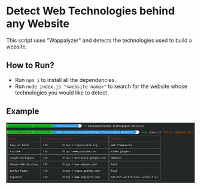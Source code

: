 # Detect Web Technologies behind any Website

This script uses "Wappalyzer" and detects the technologies used to build a website.

## How to Run?

+ Run `npm i` to install all the dependencies.
+ Run `node index.js "<website-name>"` to search for the website whose technologies you would like to detect

## Example

![image](images/web-tech.png)